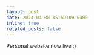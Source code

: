 ```yaml
---
layout: post
date: 2024-04-08 15:59:00-0400
inline: true
related_posts: false
---
```


Personal website now live :)
